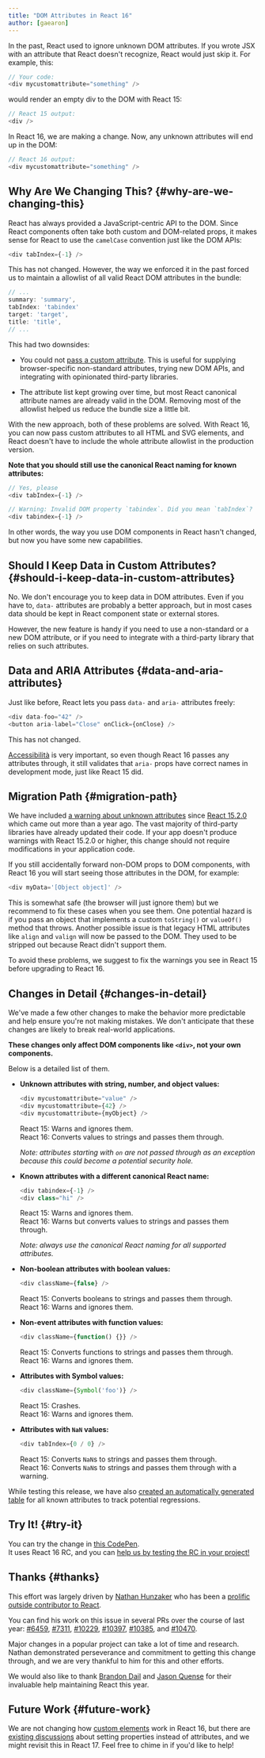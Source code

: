 ```yaml
---
title: "DOM Attributes in React 16"
author: [gaearon]
---
```


In the past, React used to ignore unknown DOM attributes. If you wrote JSX with an attribute that React doesn't recognize, React would just skip it. For example, this:

```js
// Your code:
<div mycustomattribute="something" />
```

would render an empty div to the DOM with React 15:

```js
// React 15 output:
<div />
```

In React 16, we are making a change. Now, any unknown attributes will end up in the DOM:

```js
// React 16 output:
<div mycustomattribute="something" />
```

## Why Are We Changing This? {#why-are-we-changing-this}

React has always provided a JavaScript-centric API to the DOM. Since React components often take both custom and DOM-related props, it makes sense for React to use the `camelCase` convention just like the DOM APIs:

```js
<div tabIndex={-1} />
```

This has not changed. However, the way we enforced it in the past forced us to maintain a allowlist of all valid React DOM attributes in the bundle:

```js
// ...
summary: 'summary',
tabIndex: 'tabindex'
target: 'target',
title: 'title',
// ...
```

This had two downsides:

* You could not [pass a custom attribute](https://github.com/facebook/react/issues/140). This is useful for supplying browser-specific non-standard attributes, trying new DOM APIs, and integrating with opinionated third-party libraries.

* The attribute list kept growing over time, but most React canonical attribute names are already valid in the DOM. Removing most of the allowlist helped us reduce the bundle size a little bit.

With the new approach, both of these problems are solved. With React 16, you can now pass custom attributes to all HTML and SVG elements, and React doesn't have to include the whole attribute allowlist in the production version.

**Note that you should still use the canonical React naming for known attributes:**

```js
// Yes, please
<div tabIndex={-1} />

// Warning: Invalid DOM property `tabindex`. Did you mean `tabIndex`?
<div tabindex={-1} />
```

In other words, the way you use DOM components in React hasn't changed, but now you have some new capabilities.

## Should I Keep Data in Custom Attributes? {#should-i-keep-data-in-custom-attributes}

No. We don't encourage you to keep data in DOM attributes. Even if you have to, `data-` attributes are probably a better approach, but in most cases data should be kept in React component state or external stores.

However, the new feature is handy if you need to use a non-standard or a new DOM attribute, or if you need to integrate with a third-party library that relies on such attributes.

## Data and ARIA Attributes {#data-and-aria-attributes}

Just like before, React lets you pass `data-` and `aria-` attributes freely:

```js
<div data-foo="42" />
<button aria-label="Close" onClick={onClose} />
```

This has not changed.

[Accessibilità](/docs/accessibility.html) is very important, so even though React 16 passes any attributes through, it still validates that `aria-` props have correct names in development mode, just like React 15 did.

## Migration Path {#migration-path}

We have included [a warning about unknown attributes](/warnings/unknown-prop.html) since [React 15.2.0](https://github.com/facebook/react/releases/tag/v15.2.0) which came out more than a year ago. The vast majority of third-party libraries have already updated their code. If your app doesn't produce warnings with React 15.2.0 or higher, this change should not require modifications in your application code.

If you still accidentally forward non-DOM props to DOM components, with React 16 you will start seeing those attributes in the DOM, for example:

```js
<div myData='[Object object]' />
```

This is somewhat safe (the browser will just ignore them) but we recommend to fix these cases when you see them. One potential hazard is if you pass an object that implements a custom `toString()` or `valueOf()` method that throws. Another possible issue is that legacy HTML attributes like `align` and `valign` will now be passed to the DOM. They used to be stripped out because React didn't support them.

To avoid these problems, we suggest to fix the warnings you see in React 15 before upgrading to React 16.

## Changes in Detail {#changes-in-detail}

We've made a few other changes to make the behavior more predictable and help ensure you're not making mistakes. We don't anticipate that these changes are likely to break real-world applications.

**These changes only affect DOM components like `<div>`, not your own components.**  

Below is a detailed list of them.

* **Unknown attributes with string, number, and object values:**  

    ```js
    <div mycustomattribute="value" />
    <div mycustomattribute={42} />
    <div mycustomattribute={myObject} />
    ```

    React 15: Warns and ignores them.  
    React 16: Converts values to strings and passes them through.

    *Note: attributes starting with `on` are not passed through as an exception because this could become a potential security hole.*

* **Known attributes with a different canonical React name:**  

    ```js
    <div tabindex={-1} />
    <div class="hi" />
    ```

    React 15: Warns and ignores them.  
    React 16: Warns but converts values to strings and passes them through.

    *Note: always use the canonical React naming for all supported attributes.*

* **Non-boolean attributes with boolean values:**  

    ```js
    <div className={false} />
    ```

    React 15: Converts booleans to strings and passes them through.  
    React 16: Warns and ignores them.

* **Non-event attributes with function values:**  

    ```js
    <div className={function() {}} />
    ```

    React 15: Converts functions to strings and passes them through.  
    React 16: Warns and ignores them.

* **Attributes with Symbol values:**

    ```js
    <div className={Symbol('foo')} />
    ```

    React 15: Crashes.  
    React 16: Warns and ignores them.

* **Attributes with `NaN` values:**

    ```js
    <div tabIndex={0 / 0} />
    ```

    React 15: Converts `NaN`s to strings and passes them through.  
    React 16: Converts `NaN`s to strings and passes them through with a warning.

While testing this release, we have also [created an automatically generated table](https://github.com/facebook/react/blob/master/fixtures/attribute-behavior/AttributeTableSnapshot.md) for all known attributes to track potential regressions.

## Try It! {#try-it}

You can try the change in [this CodePen](https://codepen.io/gaearon/pen/gxNVdP?editors=0010).  
It uses React 16 RC, and you can [help us by testing the RC in your project!](https://github.com/facebook/react/issues/10294)

## Thanks {#thanks}

This effort was largely driven by [Nathan Hunzaker](https://github.com/nhunzaker) who has been a [prolific outside contributor to React](https://github.com/facebook/react/pulls?q=is:pr+author:nhunzaker+is:closed).

You can find his work on this issue in several PRs over the course of last year: [#6459](https://github.com/facebook/react/pull/6459), [#7311](https://github.com/facebook/react/pull/7311), [#10229](https://github.com/facebook/react/pull/10229), [#10397](https://github.com/facebook/react/pull/10397), [#10385](https://github.com/facebook/react/pull/10385), and [#10470](https://github.com/facebook/react/pull/10470).

Major changes in a popular project can take a lot of time and research. Nathan demonstrated perseverance and commitment to getting this change through, and we are very thankful to him for this and other efforts.

We would also like to thank [Brandon Dail](https://github.com/aweary) and [Jason Quense](https://github.com/jquense) for their invaluable help maintaining React this year.

## Future Work {#future-work}

We are not changing how [custom elements](https://developer.mozilla.org/en-US/docs/Web/Web_Components/Custom_Elements) work in React 16, but there are [existing discussions](https://github.com/facebook/react/issues/7249) about setting properties instead of attributes, and we might revisit this in React 17. Feel free to chime in if you'd like to help!
